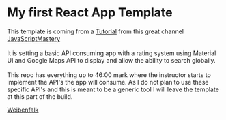 # My first React App Template

This template is coming from a <a href="https://www.youtube.com/watch?v=UKdQjQX1Pko&ab_channel=JavaScriptMastery">Tutorial</a> from this great channel <a href="https://www.youtube.com/@javascriptmastery">JavaScriptMastery</a>
<br>
<br>
It is setting a basic API consuming app with a rating system using Material UI and Google Maps API to display and allow the ability to search globally.
<br>
<br>
This repo has everything up to 46:00 mark where the instructor starts to implement the API's the app will consume. As I do not plan to use these specific API's and this is meant to be a generic tool I will leave the template at this part of the build.

<a href="https://www.youtube.com/watch?v=m6hHfkOYYuw&ab_channel=Weibenfalk">Weibenfalk</a>
